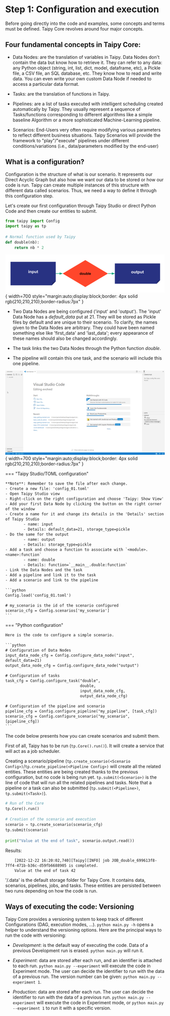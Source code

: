 # Step 1: Configuration and execution

Before going directly into the code and examples, some concepts and terms must be defined. Taipy Core revolves around four major concepts.

## Four fundamental concepts in Taipy Core:
- Data Nodes: are the translation of variables in Taipy. Data Nodes don't contain the data but know how to retrieve it. They can refer to any data: any Python object (string, int, list, dict, model, dataframe, etc), a Pickle file, a CSV file, an SQL database, etc. They know how to read and write data. You can even write your own custom Data Node if needed to access a particular data format.

- Tasks: are the translation of functions in Taipy.

- Pipelines: are a list of tasks executed with intelligent scheduling created automatically by Taipy. They usually represent a sequence of Tasks/functions corresponding to different algorithms like a simple baseline Algorithm or a more sophisticated Machine-Learning pipeline.

- Scenarios: End-Users very often require modifying various parameters to reflect different business situations. Taipy Scenarios will provide the framework to "play"/"execute" pipelines under different conditions/variations (i.e., data/parameters modified by the end-user)


## What is a configuration?

Configuration is the structure of what is our scenario. It represents our Direct Acyclic Graph but also how we want our data to be stored or how our code is run. Taipy can create multiple instances of this structure with different data called scenarios. Thus, we need a way to define it through this configuration step.


Let's create our first configuration through Taipy Studio or direct Python Code and then create our entities to submit.

```python
from taipy import Config
import taipy as tp

# Normal function used by Taipy
def double(nb):
    return nb * 2
```

![](config_01.svg){ width=700 style="margin:auto;display:block;border: 4px solid rgb(210,210,210);border-radius:7px" }

- Two Data Nodes are being configured ('input' and 'output'). The 'input' Data Node has a _default_data_ put at 21. They will be stored as Pickle files by default and are unique to their scenario. To clarify, the names given to the Data Nodes are arbitrary. They could have been named something else like 'first_data' and 'last_data'; every appearance of these names should also be changed accordingly.

- The task links the two Data Nodes through the Python function _double_.

- The pipeline will contain this one task, and the scenario will include this one pipeline.

![](config_01.gif){ width=700 style="margin:auto;display:block;border: 4px solid rgb(210,210,210);border-radius:7px" }


=== "Taipy Studio/TOML configuration"

    **Note**: Remember to save the file after each change.
    - Create a new file: 'config_01.toml'
    - Open Taipy Studio view
    - Right-click on the right configuration and choose 'Taipy: Show View'
    - Add your first Data Node by clicking the button on the right corner of the window
    - Create a name for it and change its details in the 'Details' section of Taipy Studio
            - name: input
            - Details: default_data=21, storage_type=pickle
    - Do the same for the output
            - name: output
            - Details: storage_type=pickle
    - Add a task and choose a function to associate with `<module>.<name>:function`
            - name: double
            - Details: function=`__main__.double:function`
    - Link the Data Nodes and the task
    - Add a pipeline and link it to the task
    - Add a scenario and link to the pipeline

    ```python
    Config.load('config_01.toml')

    # my_scenario is the id of the scenario configured
    scenario_cfg = Config.scenarios['my_scenario']
    ```

=== "Python configuration"

    Here is the code to configure a simple scenario.

    ```python
    # Configuration of Data Nodes
    input_data_node_cfg = Config.configure_data_node("input", default_data=21)
    output_data_node_cfg = Config.configure_data_node("output")

    # Configuration of tasks
    task_cfg = Config.configure_task("double",
                                     double,
                                     input_data_node_cfg,
                                     output_data_node_cfg)

    # Configuration of the pipeline and scenario
    pipeline_cfg = Config.configure_pipeline("my_pipeline", [task_cfg])
    scenario_cfg = Config.configure_scenario("my_scenario", [pipeline_cfg])
    ```

The code below presents how you can create scenarios and submit them.

First of all, Taipy has to be run (`tp.Core().run()`). It will create a service that will act as a job scheduler.

Creating a scenario/pipeline (`tp.create_scenario(<Scenario Config>)`/`tp.create_pipeline(<Pipeline Config>)` will create all the related entities. These entities are being created thanks to the previous configuration, but no code is being run yet. `tp.submit(<Scenario>)` is the line of code that will run all the related pipelines and tasks. Note that a pipeline or a task can also be submitted (`tp.submit(<Pipeline>)`, `tp.submit(<Task>)`).

```python
# Run of the Core
tp.Core().run()

# Creation of the scenario and execution
scenario = tp.create_scenario(scenario_cfg)
tp.submit(scenario)

print("Value at the end of task", scenario.output.read())
```
Results:
```
    [2022-12-22 16:20:02,740][Taipy][INFO] job JOB_double_699613f8-7ff4-471b-b36c-d59fb6688905 is completed.
    Value at the end of task 42
```    

'/.data' is the default storage folder for Taipy Core. It contains data, scenarios, pipelines, jobs, and tasks. These entities are persisted between two runs depending on how the code is run.

## Ways of executing the code: Versioning

Taipy Core provides a versioning system to keep track of different Configurations (DAG, execution modes, ...). `python main.py -h` opens a helper to understand the versioning options. Here are the principal ways to run the code with versioning:

- _Development_: is the default way of executing the code. Data of a previous Development run is erased. `python main.py` will run it.

- _Experiment_: data are stored after each run, and an identifier is attached to each run. `python main.py --experiment` will execute the code in Experiment mode. The user can decide the identifier to run with the data of a previous run. The version number can be given: `python main.py --experiment 1`.

- _Production_: data are stored after each run. The user can decide the identifier to run with the data of a previous run. `python main.py --experiment` will execute the code in Experiment mode, or `python main.py --experiment 1` to run it with a specific version.

